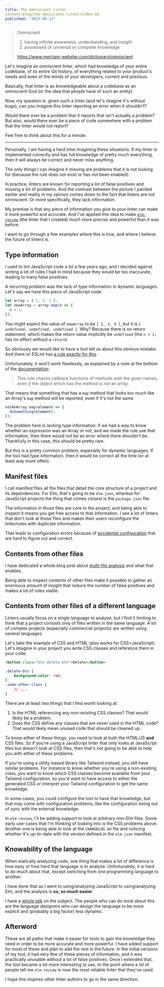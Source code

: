 ```yaml
---
title: The omniscient linter
content/blog/the-omniscient-linter/index.md
published: "2023-08-13"
---
```


> Omniscient
> 1. having infinite awareness, understanding, and insight
> 2. possessed of universal or complete knowledge
>
> https://www.merriam-webster.com/dictionary/omniscient

Let's imagine an omniscient linter, which had knowledge of your entire codebase, of its entire Git history, of everything related to your product's needs and even of the minds of your developers, current and previous.

Basically, that linter is as knowledgeable about a codebase as an omniscient God (or the idea that people have of such an entity).

Now, my question is: given such a linter (and let's imagine it's without bugs), can you imagine this linter reporting an error when it shouldn't?

Would there ever be a problem that it reports that isn't actually a problem? But also, would there ever be a piece of code somewhere with a problem that the linter would not report?


Feel free to think about this for a minute.

---

Personally, I am having a hard time imagining these situations. If my linter is implemented correctly and has full knowledge of pretty much everything, then it will always be correct and never miss anything.

The only things I can imagine it missing are problems that it is not looking for (because the rule does not exist or has not been enabled).

In practice, linters are known for reporting a lot of false positives and missing a lot of problems. And the contrast between the picture I painted earlier and reality in my opinion comes down to the fact that linters are not omniscient. Or more specifically, they lack information.

My premise is that any piece of information you give to your linter can make it more powerful and accurate. And I've applied this idea to make [`elm-review`](https://elm-review.com) (the linter that I created) much more precise and powerful than it was before.

I want to go through a few examples where this is true, and where I believe the future of linters is.

## Type information

I used to lint JavaScript code a lot a few years ago, and I decided against writing a lot of rules I had in mind because they would be too inaccurate, leading to many false positives.

A recurring problem was the lack of type information in dynamic languages. Let's say we have this piece of JavaScript code:

```js
let array = [ 1, 2, 3 ];
let newArray = array.map(n => {
  n + 1;
});
```

You might expect the value of `newArray` to be `[ 2, 3, 4 ]`, but it is `[ undefined, undefined, undefined ]`. Why? Because there is no return statement, which makes the return value implicitly be `undefined` (the `n + 1;` has no effect without a `return`).

So obviously we would like to have a tool tell us about this obvious mistake. And there is! ESLint has [a rule exactly for this](https://eslint.org/docs/latest/rules/array-callback-return).

Unfortunately, it won't work flawlessly, as explained by a note at the bottom of the [documentation](https://eslint.org/docs/latest/rules/array-callback-return#known-limitations):

> This rule checks callback functions of methods with the given names, *even if* the object which has the method is *not* an array.

That means that something that has a `map` method that looks too much like an Array's `map` method will be reported, even if it's not the same.

```js
notAnArray.map(element => {
  doSomething(element);
});
```

The problem here is lacking type information: if we had a way to know whether an expression was an Array or not, and we made the rule use that information, then there would not be an error where there shouldn't be. Thankfully in this case, this should be pretty rare.

But this is a pretty common problem, especially for dynamic languages. If the tool had type information, then it would be correct all the time (or at least way more often).

## Manifest files

I call manifest files all the files that detail the core structure of a project and its dependencies. For Elm, that's going to be `elm.json`, whereas for JavaScript projects the thing that comes closest is the `package.json` file.

The information in those files are core to the project, and being able to inspect it means you get free access to that information. I see a lot of linters that don't look at those files and makes their users reconfigure the linter/rules with duplicate information.

That leads to configuration errors because of [accidental configuration](https://youtu.be/XjwJeHRa53A?t=1447) that are hard to figure out and correct.

## Contents from other files

I have dedicated a whole blog post about [multi-file analysis](/multi-file-analysis) and what that enables.

Being able to inspect contents of other files make it possible to gather an enormous amount of insight that reduce the number of false positives and makes a lot of rules viable.

## Contents from other files of a different language

Linters usually focus on a single language to analyze, but I find it limiting to think that a project consists only of files written in the same language. A lot of complex projects (especially commercial projects) are written using several languages.

Let's take the example of CSS and HTML (also works for CSS+JavaScript). Let's imagine in your project you write CSS classes and reference them in your code:

```html
<button class="btn delete-btn">Delete</button>
```

```css
.delete-btn {
	background-color: red;
}
.some-other-class {
	// ...
}
```

There are at least two things that I find worth looking at:
1. Is the HTML referencing any non-existing CSS classes? That would likely be a problem.
2. Does the CSS define any classes that are never used in the HTML code? That would likely mean unused code that should be cleaned up.

To know either of these things, you need to look at both the HTML/JS **and** CSS files. So if you're using a JavaScript linter that only looks at JavaScript files but doesn't look at CSS files, then that's not going to be able to help you with either of these problems.

If you're using a utility-based library like Tailwind instead, you still have similar problems. For instance to know whether you're using a non-existing class, you want to know which CSS classes become available from your Tailwind configuration, so you'd want to have access to either the generated CSS or interpret your Tailwind configuration to get the same knowledge.

In some cases, you could configure the tool to have that knowledge, but that may come with configuration problems, like the configuration being out of sync with the external knowledge.

In `elm-review`, I'll be adding support to look at arbitrary non-Elm files. Some early use-cases that I'm thinking of looking into is the CSS problems above. Another one is being able to look at the `CHANGELOG.md` file and noticing whether it's up-to-date with the version defined in the `elm.json` manifest.

## Knowability of the language

When statically analyzing code, one thing that makes a lot of difference is how easy or how hard that language is to analyze.
Unfortunately, it is hard to do much about that, except switching from one programming language to another.

I have done that as I went to using/analyzing JavaScript to using/analyzing Elm, and the analysis is **so, so much easier**.

I have a [whole talk](https://www.youtube.com/watch?v=_rzoyBq4hJ0) on the subject. The people who can do most about this are the language designers who can design the language to be more explicit and (probably a big factor) less dynamic.

## Afterword

These are all paths that make it easier for tools to gain the knowledge they need in order to be more accurate and more powerful.
I have added support for most of these and plan to add the rest in the future.
In the initial versions of my tool, it had very few of these pieces of information, and it was practically unusable without a lot of false positives.
Once I extended that, the tool became a lot more interesting to use, to the point where a lot of people tell me `elm-review` is now the most reliable linter that they've used.

I hope this inspires other linter authors to go in the same direction.